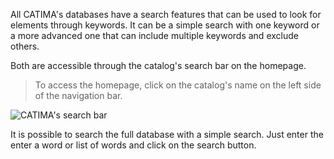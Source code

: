 All CATIMA's databases have a search features that can be used to look for elements through keywords. It can be a simple search with one keyword or a more advanced one that can include multiple keywords and exclude others.  

Both are accessible through the catalog's search bar on the homepage.  
> To access the homepage, click on the catalog's name on the left side of the navigation bar.  

![CATIMA's search bar](assets/search/g-search.png)

It is possible to search the full database with a simple search. Just enter the enter a word or list of words and click on the search button.
